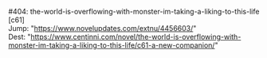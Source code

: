 #404: the-world-is-overflowing-with-monster-im-taking-a-liking-to-this-life [c61] <br/>
Jump: "https://www.novelupdates.com/extnu/4456603/" <br/>
Dest: "https://www.centinni.com/novel/the-world-is-overflowing-with-monster-im-taking-a-liking-to-this-life/c61-a-new-companion/"